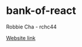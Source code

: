 # bank-of-react

Robbie Cha - rchc44

[Website link](https://rchc44.github.io/assignment4_bank-of-react/)
